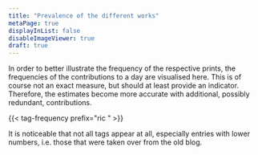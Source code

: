 ```yaml
---
title: "Prevalence of the different works"
metaPage: true
displayInList: false
disableImageViewer: true
draft: true
---
```


In order to better illustrate the frequency of the respective prints, the frequencies of the contributions to a day are visualised here. This is of course not an exact measure, but should at least provide an indicator. Therefore, the estimates become more accurate with additional, possibly redundant, contributions.

{{< tag-frequency prefix="ric " >}}

It is noticeable that not all tags appear at all, especially entries with lower numbers, i.e. those that were taken over from the old blog.
